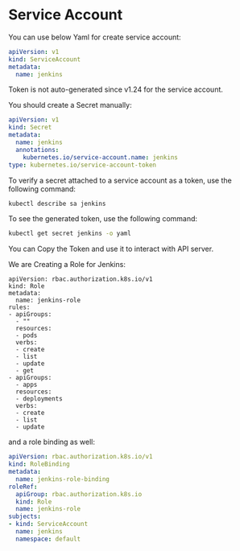 # Service Account
You can use below Yaml for create service account:

```yaml
apiVersion: v1
kind: ServiceAccount
metadata:
  name: jenkins
```

Token is not auto-generated since v1.24 for the service account.

You should create a Secret manually:

```yaml
apiVersion: v1
kind: Secret
metadata:
  name: jenkins
  annotations:
    kubernetes.io/service-account.name: jenkins
type: kubernetes.io/service-account-token
```

To verify a secret attached to a service account as a token, use the following command:

```bash
kubectl describe sa jenkins
```

To see the generated token, use the following command:

```bash
kubectl get secret jenkins -o yaml
```

You can Copy the Token and use it to interact with API server.

We are Creating a Role for Jenkins:

```
apiVersion: rbac.authorization.k8s.io/v1
kind: Role
metadata:
  name: jenkins-role
rules:
- apiGroups:
  - ""
  resources:
  - pods
  verbs:
  - create
  - list
  - update
  - get
- apiGroups:
  - apps
  resources:
  - deployments
  verbs:
  - create
  - list
  - update
```

and a role binding as well:

```yaml
apiVersion: rbac.authorization.k8s.io/v1
kind: RoleBinding
metadata:
  name: jenkins-role-binding
roleRef:
  apiGroup: rbac.authorization.k8s.io
  kind: Role
  name: jenkins-role
subjects:
- kind: ServiceAccount
  name: jenkins
  namespace: default
```